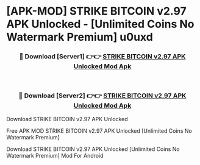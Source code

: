 # [APK-MOD] STRIKE  BITCOIN v2.97 APK Unlocked - [Unlimited Coins No Watermark Premium] u0uxd



<div align="center">
<h3>🔴 Download [Server1] 👉👉 <a href="https://momento.my/?title=STRIKE__BITCOIN_v2.97_APK_Unlocked">STRIKE  BITCOIN v2.97 APK Unlocked Mod Apk</a></h3><br>

<h3>🔴 Download [Server2] 👉👉 <a href="https://momento.my/?title=STRIKE__BITCOIN_v2.97_APK_Unlocked">STRIKE  BITCOIN v2.97 APK Unlocked Mod Apk</a></h3>
</div>



Download STRIKE  BITCOIN v2.97 APK Unlocked 

Free APK MOD STRIKE  BITCOIN v2.97 APK Unlocked [Unlimited Coins No Watermark Premium]

Download STRIKE  BITCOIN v2.97 APK Unlocked [Unlimited Coins No Watermark Premium] Mod For Android
